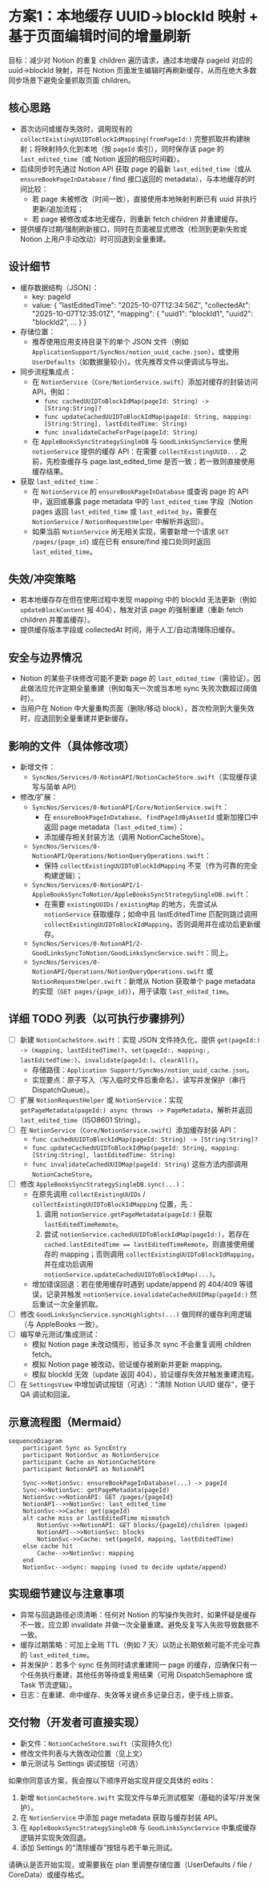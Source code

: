 # 方案1：本地缓存 UUID->blockId 映射 + 基于页面编辑时间的增量刷新

目标：减少对 Notion 的重复 children 遍历请求，通过本地缓存 pageId 对应的 uuid->blockId 映射，并在 Notion 页面发生编辑时再刷新缓存，从而在绝大多数同步场景下避免全量抓取页面 children。

## 核心思路
- 首次访问或缓存失效时，调用现有的 `collectExistingUUIDToBlockIdMapping(fromPageId:)` 完整抓取并构建映射；将映射持久化到本地（按 `pageId` 索引），同时保存该 page 的 `last_edited_time`（或 Notion 返回的相应时间戳）。
- 后续同步时先通过 Notion API 获取 page 的最新 `last_edited_time`（或从 `ensureBookPageInDatabase` / find 接口返回的 metadata），与本地缓存的时间比较：
  - 若 page 未被修改（时间一致），直接使用本地映射判断已有 uuid 并执行更新/追加流程；
  - 若 page 被修改或本地无缓存，则重新 fetch children 并重建缓存。
- 提供缓存过期/强制刷新接口，同时在页面被显式修改（检测到更新失败或 Notion 上用户手动改动）时可回退到全量重建。

## 设计细节
- 缓存数据结构（JSON）：
  - key: pageId
  - value: {
      "lastEditedTime": "2025-10-07T12:34:56Z",
      "collectedAt": "2025-10-07T12:35:01Z",
      "mapping": { "uuid1": "blockId1", "uuid2": "blockId2", ... }
    }
- 存储位置：
  - 推荐使用应用支持目录下的单个 JSON 文件（例如 `ApplicationSupport/SyncNos/notion_uuid_cache.json`），或使用 `UserDefaults`（如数据量较小）。优先推荐文件以便调试与导出。
- 同步流程集成点：
  - 在 `NotionService`（`Core/NotionService.swift`）添加对缓存的封装访问 API，例如：
    - `func cachedUUIDToBlockIdMap(pageId: String) -> [String:String]?`
    - `func updateCachedUUIDToBlockIdMap(pageId: String, mapping: [String:String], lastEditedTime: String)`
    - `func invalidateCacheForPage(pageId: String)`
  - 在 `AppleBooksSyncStrategySingleDB` 与 `GoodLinksSyncService` 使用 `notionService` 提供的缓存 API：在需要 `collectExistingUUID...` 之前，先检查缓存与 page.last_edited_time 是否一致；若一致则直接使用缓存结果。
- 获取 `last_edited_time`：
  - 在 `NotionService` 的 `ensureBookPageInDatabase` 或查询 page 的 API 中，返回或暴露 page metadata 中的 `last_edited_time` 字段（Notion pages 返回 `last_edited_time` 或 `last_edited_by`，需要在 `NotionService` / `NotionRequestHelper` 中解析并返回）。
  - 如果当前 `NotionService` 尚无相关实现，需要新增一个请求 `GET /pages/{page_id}` 或在已有 ensure/find 接口处同时返回 `last_edited_time`。

## 失效/冲突策略
- 若本地缓存存在但在使用过程中发现 mapping 中的 blockId 无法更新（例如 `updateBlockContent` 报 404），触发对该 page 的强制重建（重新 fetch children 并覆盖缓存）。
- 提供缓存版本字段或 collectedAt 时间，用于人工/自动清理陈旧缓存。

## 安全与边界情况
- Notion 的某些子块修改可能不更新 page 的 `last_edited_time`（需验证）。因此做法应允许定期全量重建（例如每天一次或当本地 sync 失败次数超过阈值时）。
- 当用户在 Notion 中大量重构页面（删除/移动 block），首次检测到大量失效时，应退回到全量重建并更新缓存。

## 影响的文件（具体修改项）
- 新增文件：
  - `SyncNos/Services/0-NotionAPI/NotionCacheStore.swift`（实现缓存读写与简单 API）
- 修改/扩展：
  - `SyncNos/Services/0-NotionAPI/Core/NotionService.swift`：
    - 在 `ensureBookPageInDatabase`、`findPageIdByAssetId` 或新加接口中返回 page metadata（`last_edited_time`）；
    - 添加缓存相关封装方法（调用 NotionCacheStore）。
  - `SyncNos/Services/0-NotionAPI/Operations/NotionQueryOperations.swift`：
    - 保持 `collectExistingUUIDToBlockIdMapping` 不变（作为可靠的完全构建逻辑）；
  - `SyncNos/Services/0-NotionAPI/1-AppleBooksSyncToNotion/AppleBooksSyncStrategySingleDB.swift`：
    - 在需要 `existingUUIDs` / `existingMap` 的地方，先尝试从 `notionService` 获取缓存；如命中且 lastEditedTime 匹配则跳过调用 `collectExistingUUIDToBlockIdMapping`，否则调用并在成功后更新缓存。
  - `SyncNos/Services/0-NotionAPI/2-GoodLinksSyncToNotion/GoodLinksSyncService.swift`：同上。
  - `SyncNos/Services/0-NotionAPI/Operations/NotionQueryOperations.swift` 或 `NotionRequestHelper.swift`：新增从 Notion 获取单个 page metadata 的实现（`GET pages/{page_id}`），用于读取 `last_edited_time`。

## 详细 TODO 列表（以可执行步骤排列）
- [ ] 新建 `NotionCacheStore.swift`：实现 JSON 文件持久化，提供 `get(pageId:) -> (mapping, lastEditedTime)?`、`set(pageId:, mapping:, lastEditedTime:)`、`invalidate(pageId:)`、`clearAll()`。
  - 存储路径：`Application Support/SyncNos/notion_uuid_cache.json`。
  - 实现要点：原子写入（写入临时文件后重命名）、读写并发保护（串行 DispatchQueue）。
- [ ] 扩展 `NotionRequestHelper` 或 `NotionService`：实现 `getPageMetadata(pageId:) async throws -> PageMetadata`，解析并返回 `last_edited_time`（ISO8601 String）。
- [ ] 在 `NotionService`（`Core/NotionService.swift`）添加缓存封装 API：
  - `func cachedUUIDToBlockIdMap(pageId: String) -> [String:String]?`
  - `func updateCachedUUIDToBlockIdMap(pageId: String, mapping: [String:String], lastEditedTime: String)`
  - `func invalidateCachedUUIDMap(pageId: String)`
  这些方法内部调用 `NotionCacheStore`。
- [ ] 修改 `AppleBooksSyncStrategySingleDB.sync(...)`：
  - 在原先调用 `collectExistingUUIDs` / `collectExistingUUIDToBlockIdMapping` 位置，先：
    1. 调用 `notionService.getPageMetadata(pageId:)` 获取 `lastEditedTimeRemote`。
    2. 尝试 `notionService.cachedUUIDToBlockIdMap(pageId:)`，若存在 `cached.lastEditedTime == lastEditedTimeRemote`，则直接使用缓存的 mapping；否则调用 `collectExistingUUIDToBlockIdMapping`，并在成功后调用 `notionService.updateCachedUUIDToBlockIdMap(...)`。
  - 增加错误回退：若在使用缓存时遇到 update/append 的 404/409 等错误，记录并触发 `notionService.invalidateCachedUUIDMap(pageId:)` 然后重试一次全量抓取。
- [ ] 修改 `GoodLinksSyncService.syncHighlights(...)` 做同样的缓存利用逻辑（与 AppleBooks 一致）。
- [ ] 编写单元测试/集成测试：
  - 模拟 Notion page 未改动情形，验证多次 sync 不会重复调用 children fetch。
  - 模拟 Notion page 被改动，验证缓存被刷新并更新 mapping。
  - 模拟 blockId 无效（update 返回 404），验证缓存失效并触发重建流程。
- [ ] 在 `SettingsView` 中增加调试按钮（可选）："清除 Notion UUID 缓存"，便于 QA 调试和回滚。

## 示意流程图（Mermaid）

```mermaid
sequenceDiagram
    participant Sync as SyncEntry
    participant NotionSvc as NotionService
    participant Cache as NotionCacheStore
    participant NotionAPI as NotionAPI

    Sync->>NotionSvc: ensureBookPageInDatabase(...) -> pageId
    Sync->>NotionSvc: getPageMetadata(pageId)
    NotionSvc->>NotionAPI: GET /pages/{pageId}
    NotionAPI-->>NotionSvc: last_edited_time
    NotionSvc->>Cache: get(pageId)
    alt cache miss or lastEditedTime mismatch
        NotionSvc->>NotionAPI: GET blocks/{pageId}/children (paged)
        NotionAPI-->>NotionSvc: blocks
        NotionSvc->>Cache: set(pageId, mapping, lastEditedTime)
    else cache hit
        Cache-->>NotionSvc: mapping
    end
    NotionSvc-->>Sync: mapping (used to decide update/append)
```

## 实现细节建议与注意事项
- 异常与回退路径必须清晰：任何对 Notion 的写操作失败时，如果怀疑是缓存不一致，应立即 invalidate 并做一次全量重建。避免反复写入失败导致数据不一致。
- 缓存过期策略：可加上全局 TTL（例如 7 天）以防止长期依赖可能不完全可靠的 `last_edited_time`。
- 并发保护：若多个 sync 任务同时请求重建同一 page 的缓存，应确保只有一个任务执行重建，其他任务等待或复用结果（可用 DispatchSemaphore 或 Task 节流逻辑）。
- 日志：在重建、命中缓存、失效等关键点多记录日志，便于线上排查。

## 交付物（开发者可直接实现）
- 新文件：`NotionCacheStore.swift`（实现持久化）
- 修改文件列表与大致改动位置（见上文）
- 单元测试与 Settings 调试按钮（可选）

如果你同意该方案，我会按以下顺序开始实现并提交具体的 edits：
1. 新增 `NotionCacheStore.swift` 实现文件与单元测试框架（基础的读写/并发保护）。
2. 在 `NotionService` 中添加 page metadata 获取与缓存封装 API。 
3. 在 `AppleBooksSyncStrategySingleDB` 与 `GoodLinksSyncService` 中集成缓存逻辑并实现失效回退。 
4. 添加 Settings 的“清除缓存”按钮与若干单元测试。

请确认是否开始实现，或需要我在 plan 里调整存储位置（UserDefaults / file / CoreData）或缓存格式。
